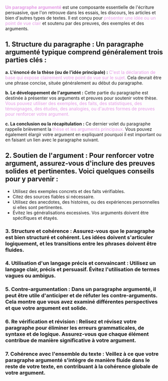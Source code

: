 **<span style="font-weight:bold; color:#e49ae5">Un paragraphe argumenté</span>** est une composante essentielle de l'écriture persuasive, que l'on retrouve dans les essais, les discours, les articles et bien d'autres types de textes. Il est conçu pour <span style="color:#e49ae5">présenter une idée ou un point de vue clair</span> et soutenu par des preuves, des exemples et des arguments.
## **1. Structure du paragraphe :** Un paragraphe argumenté typique comprend généralement trois parties clés :

**a. L'énoncé de la thèse (ou de l'idée principale) :** <span style="color:#e49ae5">C'est la déclaration de base qui expose clairement votre point de vue sur le sujet.</span> Cela devrait être une phrase concise, située généralement au début du paragraphe.

**b. Le développement de l'argument :** Cette partie du paragraphe est destinée à présenter vos arguments et preuves pour soutenir votre thèse. <span style="color:#e49ae5">Vous pouvez utiliser des exemples, des faits, des statistiques, des témoignages, des études, des analogies, ou d'autres formes de preuves pour renforcer votre argument.</span>

**c. La conclusion ou la récapitulation :** Ce dernier volet du paragraphe rappelle brièvement la <span style="color:#e49ae5">thèse et les arguments principaux.</span> Vous pouvez également élargir votre argument en expliquant pourquoi il est important ou en faisant un lien avec le paragraphe suivant.

## **2. Soutien de l'argument :** Pour renforcer votre argument, assurez-vous d'inclure des preuves solides et pertinentes. Voici quelques conseils pour y parvenir :

- Utilisez des exemples concrets et des faits vérifiables.
- Citez des sources fiables si nécessaire.
- Utilisez des anecdotes, des histoires, ou des expériences personnelles si elles sont pertinentes.
- Évitez les généralisations excessives. Vos arguments doivent être spécifiques et étayés.

### **3. Structure et cohérence :** Assurez-vous que le paragraphe est bien structuré et cohérent. Les idées doivent s'articuler logiquement, et les transitions entre les phrases doivent être fluides.

### **4. Utilisation d'un langage précis et convaincant :** Utilisez un langage clair, précis et persuasif. Évitez l'utilisation de termes vagues ou ambigus.

### **5. Contre-argumentation :** Dans un paragraphe argumenté, il peut être utile d'anticiper et de réfuter les contre-arguments. Cela montre que vous avez examiné différentes perspectives et que votre argument est solide.

### **6. Re vérification et révision :** Relisez et révisez votre paragraphe pour éliminer les erreurs grammaticales, de syntaxe et de logique. Assurez-vous que chaque élément contribue de manière significative à votre argument.

### **7. Cohérence avec l'ensemble du texte :** Veillez à ce que votre paragraphe argumenté s'intègre de manière fluide dans le reste de votre texte, en contribuant à la cohérence globale de votre argument.